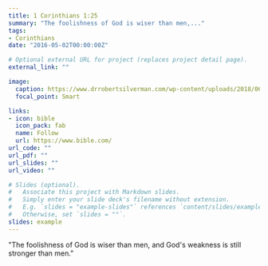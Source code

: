 ```yaml
---
title: 1 Corinthians 1:25
summary: "The foolishness of God is wiser than men,..."
tags:
- Corinthians
date: "2016-05-02T00:00:00Z"

# Optional external URL for project (replaces project detail page).
external_link: ""

image:
  caption: https://www.drrobertsilverman.com/wp-content/uploads/2018/06/strength.jpeg
  focal_point: Smart

links:
- icon: bible
  icon_pack: fab
  name: Follow
  url: https://www.bible.com/
url_code: ""
url_pdf: ""
url_slides: ""
url_video: ""

# Slides (optional).
#   Associate this project with Markdown slides.
#   Simply enter your slide deck's filename without extension.
#   E.g. `slides = "example-slides"` references `content/slides/example-slides.md`.
#   Otherwise, set `slides = ""`.
slides: example
---
```


"The foolishness of God is wiser than men, and God's weakness is still stronger than men."